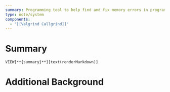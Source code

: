 ```yaml
---
summary: Programming tool to help find and fix memory errors in programs. Finds memory leaks, ininitialized memory, improper allocation/freeing, all sorts of stuff.
type: note/system
components:
  - "[[Valgrind Callgrind]]"
---
```

# Summary
`VIEW[**{summary}**][text(renderMarkdown)]`
# Additional Background
